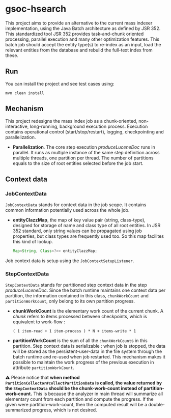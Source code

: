 # gsoc-hsearch

This project aims to provide an alternative to the current mass indexer 
implementation, using the Java Batch architecture as defined by JSR 352. This 
standardized tool JSR 352 provides task-and-chunk oriented processing, parallel 
execution and many other optimization features. This batch job should accept 
the entity type(s) to re-index as an input, load the relevant entities from the 
database and rebuild the full-text index from these.


## Run

You can install the project and see test cases using:

    mvn clean install


## Mechanism

This project redesigns the mass index job as a chunk-oriented, non-interactive,
long-running, background execution process. Execution contains operational
control (start/stop/restart), logging, checkpointing and parallelization.

*  **Parallelization**. The core step execution _produceLuceneDoc_ runs in
   parallel. It runs as multiple instance of the same step definition across
   multiple threads, one partition per thread. The number of partitions equals
   to the size of root entities selected before the job start.


## Context data

### JobContextData

`JobContextData` stands for context data in the job scope. It contains common
information potentially used across the whole job.

*  **entityClazzMap**, the map of key value pair (string, class-type),
   designed for storage of name and class type of all root entities. In JSR 352
   standard, only string values can be propagated using job properties, but
   class types are frequently used too. So this map facilites this kind of
   lookup.

   ```java
   Map<String, Class<?>> entityClazzMap;
   ```

Job context data is setup using the `JobContextSetupListener`.


### StepContextData

`StepContextData` stands for partitioned step context data in the step
_produceLuceneDoc_. Since the batch runtime maintains one context data per
partition, the information contained in this class, `chunkWorkCount` and
`partitionWorkCount`, only belong to its own partition progress.

*  **chunkWorkCount** is the elementary work count of the current chunk. A
   _chunk_ refers to items processed between checkpoints, which is equivalent
   to work-flow :

   ``` 
   ( 1 item-read + 1 item-process ) * N + items-write * 1
   ```

*  **partitionWorkCount** is the sum of all the `chunkWorkCount`s in this
   partition. Step context data is serializable : when job is stopped, the data
   will be stored as the persistent-user-data in the file system through
   the batch runtime and re-used when job restarted. This mechanism makes it
   possible to maintain the work progress of the previous execution in
   attribute `partitionWorkCount`.  

:warning: Please notice that **when method
`PartitionCollector#collectPartitionData` is called, the value returned by
the `StepContextData` should be the chunk-work-count instead of
partition-work-count.** This is because the analyzer in main thread will
summarize all elementary count from each partition and compute the progress.
If the given were partition-work-count, then the computed result will be a
double-summarized progress, which is not desired.

